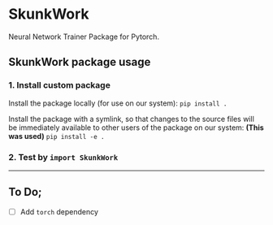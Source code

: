 # SkunkWork
Neural Network Trainer Package for Pytorch.

## SkunkWork package usage
### 1. Install custom package

Install the package locally (for use on our system):
`pip install .`

Install the package with a symlink, so that changes to the source files will be immediately available to other users of the package on our system: **(This was used)**
`pip install -e .`

### 2. Test by `import SkunkWork`

---

## To Do;

- [ ] Add `torch` dependency
